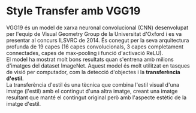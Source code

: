 # Style Transfer amb VGG19

VGG19 és un model de xarxa neuronal convolucional (CNN) desenvolupat per l'equip de Visual Geometry Group de la Universitat d'Oxford i es va presentar al concurs ILSVRC de 2014. És conegut per la seva arquitectura profunda de 19 capes (16 capes convolucionals, 3 capes completament connectades, capes de max-pooling i funció d'activació ReLU).<br>
El model ha mostrat molt bons resultats quan s'entrena amb milions d'imatges del dataset ImageNet. Aquest model és molt utilitzat en tasques de visió per computador, com la detecció d'objectes i la **transferència d'estil**.<br>
La transferència d'estil és una tècnica que combina l'estil visual d'una imatge (l'estil) amb el contingut d'una altra imatge, creant una imatge resultant que manté el contingut original però amb l'aspecte estètic de la imatge d'estil. 